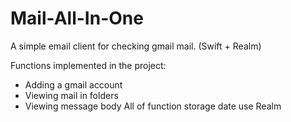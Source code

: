 # Mail-All-In-One
A simple email client for checking gmail mail. (Swift + Realm)


Functions implemented in the project:
- Adding a gmail account
- Viewing mail in folders
- Viewing message body
All of function storage date use Realm
